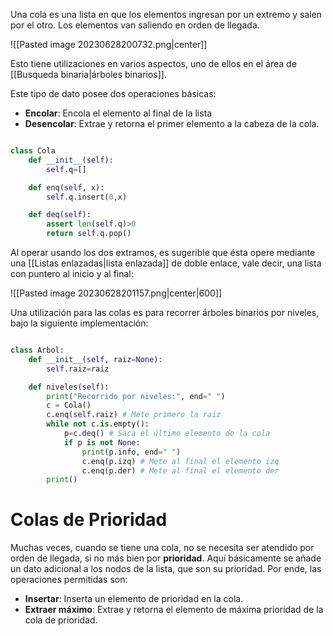 
Una cola es una lista en que los elementos ingresan por un extremo y salen por el otro. Los elementos van saliendo en orden de llegada. 

![[Pasted image 20230628200732.png|center]]

Esto tiene utilizaciones en varios aspectos, uno de ellos en el área de [[Busqueda binaria|árboles binarios]]. 

Este tipo de dato posee dos operaciones básicas: 

- **Encolar**: Encola el elemento al final de la lista 
- **Desencolar**: Extrae y retorna el primer elemento a la cabeza de la cola. 

```python 

class Cola
	def __init__(self):
		self.q=[]

	def enq(self, x):
		self.q.insert(0,x)

	def deq(self):
		assert len(self.q)>0
		return self.q.pop()

```

Al operar usando los dos extramos, es sugerible que ésta opere mediante una [[Listas enlazadas|lista enlazada]] de doble enlace, vale decir, una lista con puntero al inicio y al final: 

![[Pasted image 20230628201157.png|center|600]]


Una utilización para las colas es para recorrer árboles binarios por niveles,  bajo la siguiente implementación: 

```python 

class Arbol: 
	def __init__(self, raiz=None):
		self.raiz=raiz

	def niveles(self):
		print("Recorrido por niveles:", end=" ")
		c = Cola()
		c.enq(self.raiz) # Mete primero la raiz
		while not c.is.empty():
			p=c.deq() # Saca el último elemento de la cola
			if p is not None:
				print(p.info, end=" ")
				c.enq(p.izq) # Mete al final el elemento izq
				c.enq(p.der) # Mete al final el elemento der
		print()

```

# Colas de Prioridad 

Muchas veces, cuando se tiene una cola, no se necesita ser atendido por orden de llegada, si no más bien por **prioridad**. Aquí básicamente se añade un dato adicional a los nodos de la lista, que son su prioridad. Por ende, las operaciones permitidas son: 

- **Insertar**: Inserta un elemento de prioridad en la cola. 
- **Extraer máximo**: Extrae y retorna el elemento de máxima prioridad de la cola de prioridad. 